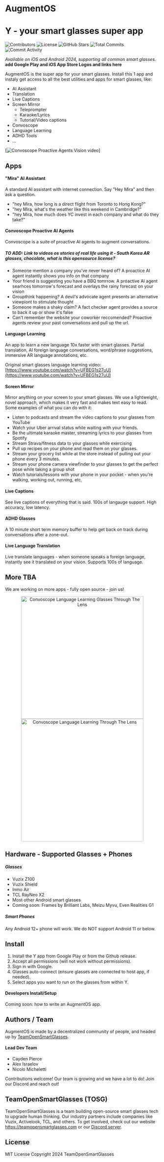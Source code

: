 # AugmentOS 
# Y - your smart glasses super app

![Contributors](https://img.shields.io/github/contributors/TeamOpenSmartGlasses/Convoscope)
![License](https://img.shields.io/github/license/TeamOpenSmartGlasses/Convoscope)
![GitHub Stars](https://img.shields.io/github/stars/TeamOpenSmartGlasses/Convoscope?style=social)
![Total Commits](https://img.shields.io/github/commit-activity/total/TeamOpenSmartGlasses/Convoscope)
![Commit Activity](https://img.shields.io/github/commit-activity/m/TeamOpenSmartGlasses/Convoscope)

*Available on iOS and Android 2024, supporting all common smart glasses.*
**add Google Play and iOS App Store Logos and links here**

AugmentOS is the super app for your smart glasses. Install this 1 app and instaly get access to all the best utilities and apps for smart glasses, like:

- AI Assistant
- Translation
- Live Captions
- Screen Mirror
    - Teleprompter
    - Karaoke/Lyrics
    - Tutorial/Video captions
- Convoscope
- Language Learning
- ADHD Tools
- ...

[![Convoscope Proactive Agents Vision video](./images/convoscope_play_video.jpg)]


## Apps

#### "Mira" AI Assistant

A standard AI assistant with internet connection. Say "Hey Mira" and then ask a question. 

- "hey Mira, how long is a direct flight from Toronto to Hong Kong?"
- "hey Mira, what's the weather like this weekend in Cambridge?"
- "hey Mira, how much does YC invest in each company and what do they take?"

#### Convoscope Proactive AI Agents

Convoscope is a suite of proactive AI agents to augment conversations.

##### TO ADD: Link to videos os stories of real life using it - South Korea AR glasses, chocolate, what is this opensource license?

- Someone mention a company you've never heard of? A proactice AI agent instantly shows you info on that company
- Your friend is suggesting you have a BBQ tomrrow. A proactive AI agent searhces tomorrow's forecast and overlays the rainy forecast on your vision
- Groupthink happening? A devil's advocate agent presents an alternative viewpiont to stimulate thought
- Someone makes a shaky claim? A fact checker agent provides a source to back it up or show it's false
- Can't remember the website your coworker reccomended? Proactive agents review your past conversations and pull up the url.

#### Language Learning

An app to learn a new language 10x faster with smart glasses. Partial translation, AI foreign language conversations, word/phrase suggestions, immersive AR language annotations, etc.

Original smart glasses language learning video: [https://www.youtube.com/watch?v=UFBEG1s27uU](https://www.youtube.com/watch?v=UFBEG1s27uU)

#### Screen Mirror

Mirror anything on your screen to your smart glasses. We use a lightweight, novel approach, which makes it very fast and makes text easy to read. Some examples of what you can do with it:

- Listen to podcasts and stream the video captions to your glasses from YouTube
- Watch your Uber arrival status while waiting with your friends.
- Be the ultimate karaoke master, streaming lyrics to your glasses from Spotify
- Stream Strava/fitness data to your glasses while exercising
- Pull up recipes on your phone and read them on your glasses.
- Stream your grocery list while at the store instead of pulling out your phone every 3 minutes.
- Stream your phone camera viewfinder to your glasses to get the perfect pose while taking a group shot
- Watch tutorials/lessons with your phone in your pocket - when you're walking, working out, running, etc.


#### Live Captions

See live captions of everything that is said. 100s of langauge support. High accuracy, low latency.

#### ADHD Glasses

A 10 minute short term memory buffer to help get back on track during conversations after a zone-out.

#### Live Language Translation

Live translate languages - when someone speaks a foreign language, instantly see it translated on your vision. Supports 100s of language.

## More TBA

We are working on more apps - fully open source - join us!

<p align="center">
  <img src="./images/convoscope_app_ll.jpg" alt="Convoscope Language Learning Glasses Through The Lens" width="400"/>
  <img src="./images/convoscope_throughlens_ll.jpg" alt="Convoscope Language Learning Through The Lens" width="400"/>
</p>


## Hardware - Supported Glasses + Phones

##### Glasses

- Vuzix Z100
- Vuzix Shield
- Inmo Air
- TCL RayNeo X2
- Most other Android smart glasses
- Coming soon: Frames by Brilliant Labs, Meizu Myvu, Even Realities G1

##### Smart Phones

Any Android 12+ phone will work. We do NOT support Android 11 or below.

## Install

1. Install the Y app from Google Play or from the Github release.
2. Accept all permissions (will not work without permissions).
3. Sign in with Google.
4. Glasses auto-connect (ensure glasses are connected to host app, if needed).
5. Select apps you want to run on the glasses from within Y.

#### Developers Install/Setup

Coming soon: how to write an AugmentOS app.

## Authors / Team

AugmentOS is made by a decentralized community of people, and headed up by [TeamOpenSmartGlasses](https://teamopensmartglasses.com).

#### Lead Dev Team

- Cayden Pierce
- Alex Israelov
- Nicolo Micheletti

Contributions welcome! Our team is growing and we have a lot to do! Join our Discord and reach out!

## TeamOpenSmartGlasses (TOSG)

TeamOpenSmartGlasses is a team building open-source smart glasses tech to upgrade human thinking. Our industry partners include companies like Vuzix, Activelook, TCL, and others. To get involved, check out our website https://teamopensmartglasses.com or our [Discord server](https://discord.gg/bAKsjh8CtE).

## License

MIT License Copyright 2024 TeamOpenSmartGlasses

